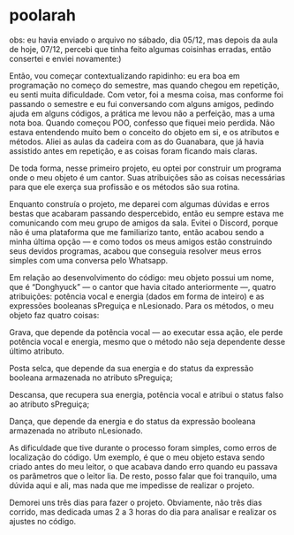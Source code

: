 # poolarah

obs: eu havia enviado o arquivo no sábado, dia 05/12, mas depois da aula de hoje, 07/12, percebi que tinha feito algumas coisinhas erradas, então consertei e enviei novamente:)

Então, vou começar contextualizando rapidinho: eu era boa em programação no começo do semestre, mas quando chegou em repetição, eu senti muita dificuldade. Com vetor, foi a mesma coisa, mas conforme foi passando o semestre e eu fui conversando com alguns amigos, pedindo ajuda em alguns códigos, a prática me levou não a perfeição, mas a uma nota boa. Quando começou POO, confesso que fiquei meio perdida. Não estava entendendo muito bem o conceito do objeto em si, e os atributos e métodos. Aliei as aulas da cadeira com as do Guanabara, que já havia assistido antes em repetição, e as coisas foram ficando mais claras.

De toda forma, nesse primeiro projeto, eu optei por construir um programa onde o meu objeto é um cantor. Suas atribuições são as coisas necessárias para que ele exerça sua profissão e os métodos são sua rotina.

Enquanto construía o projeto, me deparei com algumas dúvidas e erros bestas que acabaram passando despercebido, então eu sempre estava me comunicando com meu grupo de amigos da sala. Evitei o Discord, porque não é uma plataforma que me familiarizo tanto, então acabou sendo a minha última opção — e como todos os meus amigos estão construindo seus devidos programas, acabou que conseguia resolver meus erros simples com uma conversa pelo Whatsapp.

Em relação ao desenvolvimento do código: meu objeto possui um nome, que é “Donghyuck” — o cantor que havia citado anteriormente —, quatro atribuições: potência vocal e energia (dados em forma de inteiro) e as expressões booleanas sPreguiça e nLesionado. Para os métodos, o meu objeto faz quatro coisas:

Grava, que depende da potência vocal — ao executar essa ação, ele perde potência vocal e energia, mesmo que o método não seja dependente desse último atributo.

Posta selca, que depende da sua energia e do status da expressão booleana armazenada no atributo sPreguiça;

Descansa, que recupera sua energia, potência vocal e atribui o status falso ao atributo sPreguiça;

Dança, que depende da energia e do status da expressão booleana armazenada no atributo nLesionado.

As dificuldade que tive durante o processo foram simples, como erros de localização do código. Um exemplo, é que o meu objeto estava sendo criado antes do meu leitor, o que acabava dando erro quando eu passava os parâmetros que o leitor lia. De resto, posso falar que foi tranquilo, uma dúvida aqui e ali, mas nada que me impedisse de realizar o projeto.

Demorei uns três dias para fazer o projeto. Obviamente, não três dias corrido, mas dedicada umas 2 a 3 horas do dia para analisar e realizar os ajustes no código.